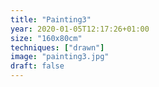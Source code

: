 ```yaml
---
title: "Painting3"
year: 2020-01-05T12:17:26+01:00
size: "160x80cm"
techniques: ["drawn"]
image: "painting3.jpg"
draft: false
---
```

